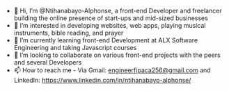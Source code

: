- 👋 Hi, I’m @Ntihanabayo-Alphonse, a front-end Developer and freelancer building the online presence of start-ups and mid-sized businesses
- 👀 I’m interested in developing websites, web apps, playing musical instruments, bible reading, and prayer
- 🌱 I’m currently learning front-end Development at ALX Software Engineering and taking Javascript courses
- 💞️ I’m looking to collaborate on various front-end projects with the peers and several Developers
- 📫 How to reach me - Via Gmail: engineerfipaca256@gmail.com and LinkedIn: https://www.linkedin.com/in/ntihanabayo-alphonse/

<!---
Ntihanabayo-Alphonse/Ntihanabayo-Alphonse is a ✨ special ✨ repository because its `README.md` (this file) appears on your GitHub profile.
You can click the Preview link to take a look at your changes.
--->
